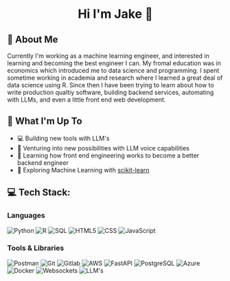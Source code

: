 <h1 align="center">Hi I'm Jake 🤙 </h1>

## 💫 About Me
Currently I'm working as a machine learning engineer, and interested in learning and becoming the best engineer I can. My fromal education was in economics which introduced me to data science and programming. I spent sometime working in academia and research where I learned a great deal of data science using R. Since then I have been trying to learn about how to write production qualtiy software, building backend services, automating with LLMs, and even a little front end web development. 

## 🚀 What I'm Up To

- 💻 Building new tools with LLM's
- 🎤 Venturing into new possibilities with LLM voice capabilities
- 📱 Learning how front end engineering works to become a better backend engineer
- 🤖 Exploring Machine Learning with [scikit-learn](https://scikit-learn.org/)

## 💻 Tech Stack:
### Languages
![Python](https://img.shields.io/badge/python-%233776AB.svg?style=for-the-badge&logo=python&logoColor=white) 
![R](https://img.shields.io/badge/R-276DC3.svg?style=for-the-badge&logo=r&logoColor=white)
![SQL](https://img.shields.io/badge/sql-%2307405e.svg?style=for-the-badge&logo=postgresql&logoColor=white) 
![HTML5](https://img.shields.io/badge/html5-%23E34F26.svg?style=for-the-badge&logo=html5&logoColor=white) 
![CSS](https://img.shields.io/badge/css-%231572B6.svg?style=for-the-badge&logo=css3&logoColor=white) 
![JavaScript](https://img.shields.io/badge/javascript-%23323330.svg?style=for-the-badge&logo=javascript&logoColor=%23F7DF1E) 


### Tools & Libraries
![Postman](https://img.shields.io/badge/Postman-FF6C37?style=for-the-badge&logo=postman&logoColor=white) 
![Git](https://img.shields.io/badge/git-%23F05033.svg?style=for-the-badge&logo=git&logoColor=white)
![Gitlab](https://img.shields.io/badge/CI%2FCD-0A7EA3.svg?style=for-the-badge&logo=gitlab&logoColor=white)
![AWS](https://img.shields.io/badge/AWS-%23232F3E.svg?style=for-the-badge&logo=amazon-aws&logoColor=white) 
![FastAPI](https://img.shields.io/badge/FastAPI-005f73.svg?style=for-the-badge&logo=fastapi&logoColor=white)
![PostgreSQL](https://img.shields.io/badge/PostgreSQL-316192?style=for-the-badge&logo=postgresql&logoColor=white) 
![Azure](https://img.shields.io/badge/Microsoft_Azure-0078D4?style=for-the-badge&logo=microsoft-azure&logoColor=white) 
![Docker](https://img.shields.io/badge/docker-%230db7ed.svg?style=for-the-badge&logo=docker&logoColor=white) 
![Websockets](https://img.shields.io/badge/WebSockets-000000.svg?style=for-the-badge&logo=socket&logoColor=white)
![LLM's](https://img.shields.io/badge/LLM_Development-4B0082.svg?style=for-the-badge&logo=openai&logoColor=white)
